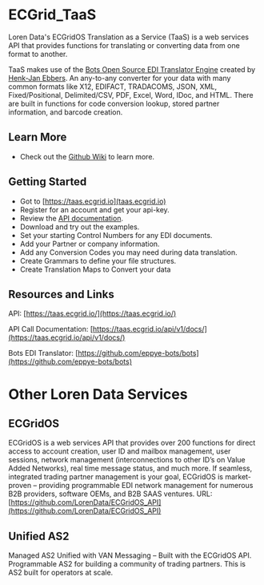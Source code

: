 # ECGrid_TaaS
Loren Data's ECGridOS Translation as a Service (TaaS) is a web services API that provides functions for translating or converting data from one format to another. 

TaaS makes use of the [Bots Open Source EDI Translator Engine](https://github.com/eppye-bots/bots) created by [Henk-Jan Ebbers](http://bots.sourceforge.net/en/index.shtml). 
An any-to-any converter for your data with many common formats like X12, EDIFACT, TRADACOMS, JSON, XML, Fixed/Positional, Delimited/CSV, PDF, Excel, Word, IDoc, and HTML.
There are built in functions for code conversion lookup, stored partner information, and barcode creation.

## Learn More
* Check out the [Github Wiki](https://github.com/LorenData/ECGrid_TaaS/wiki/) to learn more.

## Getting Started
* Got to [https://taas.ecgrid.io](taas.ecgrid.io)
* Register for an account and get your api-key.
* Review the [API documentation](https://taas.ecgrid.io/api/v1/docs/).
* Download and try out the examples.
* Set your starting Control Numbers for any EDI documents.
* Add your Partner or company information.
* Add any Conversion Codes you may need during data translation.
* Create Grammars to define your file structures.
* Create Translation Maps to Convert your data

## Resources and Links
API: [https://taas.ecgrid.io/](https://taas.ecgrid.io/)

API Call Documentation: [https://taas.ecgrid.io/api/v1/docs/](https://taas.ecgrid.io/api/v1/docs/)

Bots EDI Translator: [https://github.com/eppye-bots/bots](https://github.com/eppye-bots/bots)

# Other Loren Data Services

## ECGridOS

ECGridOS is a web services API that provides over 200 functions for direct access to account creation, user ID and mailbox management, user sessions, network management (interconnections to other ID’s on Value Added Networks), real time message status, and much more. If seamless, integrated trading partner management is your goal, ECGridOS is market-proven – providing programmable EDI network management for numerous B2B providers, software OEMs, and B2B SAAS ventures.
URL: [https://github.com/LorenData/ECGridOS_API](https://github.com/LorenData/ECGridOS_API)

## Unified AS2

Managed AS2 Unified with VAN Messaging – Built with the ECGridOS API.  Programmable AS2 for building a community of trading partners. This is AS2 built for operators at scale.
